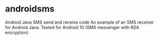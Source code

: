 # androidsms
Android Java SMS send and receive code
An example of an SMS receiver for Android Java. Tested for Android 10 (SMS messenger with RSA encryption)
